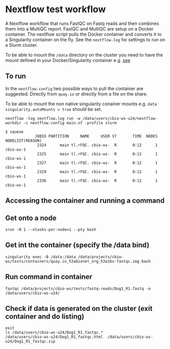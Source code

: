 # Nextflow test workflow  

A Nextflow workflow that runs FastQC on Fastq reads and then combines them into a MultiQC report. FastQC and MutliQC are setup on a Docker container. The nextflow script pulls the Docker container and converts it to a Singularity container on the fly. See the `nextflow.log` for settings to run on a Slurm cluster.

To be able to mount the `/data` directory on the cluster you need to have the mount defined in your Docker/Singularity container e.g. [see](https://github.com/h3abionet/h3abionet16S/blob/master/dockerfiles/fastqc/Dockerfile)

## To run

In the `nextflow.config` two possible ways to pull the container are suggested. Directly from `quay.io` or directly from a file on the share.

To be able to mount the non native singularity conainer mounts e.g. `data` `singularity.autoMounts = true` should be set. 

 `nextflow -log nextflow.log run -w /data/users/cbio-ws-u24/nextflow-workdir -c nextflow.config main.nf -profile slurm` 

```
$ squeue 
             JOBID PARTITION     NAME     USER ST       TIME  NODES NODELIST(REASON)
              2324      main tl.rFQC. cbio-ws-  R       0:12      1 cbio-ws-1
              2325      main tl.rFQC. cbio-ws-  R       0:12      1 cbio-ws-1
              2327      main tl.rFQC. cbio-ws-  R       0:12      1 cbio-ws-1
              2329      main tl.rFQC. cbio-ws-  R       0:12      1 cbio-ws-1
              2336      main tl.rFQC. cbio-ws-  R       0:12      1 cbio-ws-1
```

## Accessing the container and running a command

## Get onto a node
`srun -N 1 --ntasks-per-node=1 --pty bash`

## Get int the container (specify the /data bind)
`singularity exec -B /data:/data /data/projects/cbio-ws/tests/containers/quay.io_h3abionet_org_h3a16s-fastqc.img bash`

## Run command in container
`fastqc /data/projects/cbio-ws/tests/fastq-reads/Dog1_R1.fastq -o /data/users/cbio-ws-u24/`

## Check if data is generated on the cluster (exit container and do listing)
```
exit 
ls /data/users/cbio-ws-u24/Dog1_R1_fastqc.*
/data/users/cbio-ws-u24/Dog1_R1_fastqc.html  /data/users/cbio-ws-u24/Dog1_R1_fastqc.zip
```
